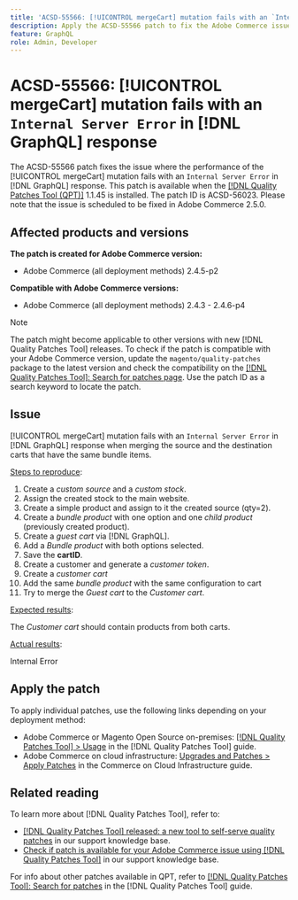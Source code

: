 ```yaml
---
title: 'ACSD-55566: [!UICONTROL mergeCart] mutation fails with an `Internal Server Error` in [!DNL GraphQL] response'
description: Apply the ACSD-55566 patch to fix the Adobe Commerce issue where the [!UICONTROL mergeCart] mutation fails with an `Internal Server Error` in [!DNL GraphQL] response when merging the source and the destination carts that have the same bundle items.
feature: GraphQL
role: Admin, Developer
---
```

# ACSD-55566: [!UICONTROL mergeCart] mutation fails with an `Internal Server Error` in [!DNL GraphQL] response

The ACSD-55566 patch fixes the issue where the performance of the [!UICONTROL mergeCart]  mutation fails with an `Internal Server Error` in [!DNL GraphQL] response. This patch is available when the [[!DNL Quality Patches Tool (QPT)]](/help/announcements/adobe-commerce-announcements/magento-quality-patches-released-new-tool-to-self-serve-quality-patches.md) 1.1.45 is installed. The patch ID is ACSD-56023. Please note that the issue is scheduled to be fixed in Adobe Commerce 2.5.0.

## Affected products and versions

**The patch is created for Adobe Commerce version:**

* Adobe Commerce (all deployment methods) 2.4.5-p2

**Compatible with Adobe Commerce versions:**

* Adobe Commerce (all deployment methods) 2.4.3 - 2.4.6-p4

>[!NOTE]
>
>The patch might become applicable to other versions with new [!DNL Quality Patches Tool] releases. To check if the patch is compatible with your Adobe Commerce version, update the `magento/quality-patches` package to the latest version and check the compatibility on the [[!DNL Quality Patches Tool]: Search for patches page](https://experienceleague.adobe.com/tools/commerce-quality-patches/index.html). Use the patch ID as a search keyword to locate the patch.

## Issue

[!UICONTROL mergeCart] mutation fails with an `Internal Server Error` in [!DNL GraphQL] response when merging the source and the destination carts that have the same bundle items.

<u>Steps to reproduce</u>:

1. Create a *custom source* and a *custom stock*.
1. Assign the created stock to the main website.
1. Create a simple product and assign to it the created source (qty=2).
1. Create a *bundle product* with one option and one *child product* (previously created product).
1. Create a *guest cart* via [!DNL GraphQL].
1. Add a *Bundle product* with both options selected.
1. Save the **cartID**.
1. Create a customer and generate a *customer token*.
1. Create a *customer cart*
1. Add the same *bundle product* with the same configuration to cart
1. Try to merge the *Guest cart* to the *Customer cart*.

<u>Expected results</u>:

The *Customer cart* should contain products from both carts.

<u>Actual results</u>:

Internal Error

## Apply the patch

To apply individual patches, use the following links depending on your deployment method:

* Adobe Commerce or Magento Open Source on-premises: [[!DNL Quality Patches Tool] > Usage](https://experienceleague.adobe.com/docs/commerce-operations/tools/quality-patches-tool/usage.html) in the [!DNL Quality Patches Tool] guide.
* Adobe Commerce on cloud infrastructure: [Upgrades and Patches > Apply Patches](https://experienceleague.adobe.com/docs/commerce-cloud-service/user-guide/develop/upgrade/apply-patches.html) in the Commerce on Cloud Infrastructure guide.

## Related reading

To learn more about [!DNL Quality Patches Tool], refer to:

* [[!DNL Quality Patches Tool] released: a new tool to self-serve quality patches](/help/announcements/adobe-commerce-announcements/magento-quality-patches-released-new-tool-to-self-serve-quality-patches.md) in our support knowledge base.
* [Check if patch is available for your Adobe Commerce issue using [!DNL Quality Patches Tool]](/help/support-tools/patches-available-in-qpt-tool/check-patch-for-magento-issue-with-magento-quality-patches.md) in our support knowledge base.

For info about other patches available in QPT, refer to [[!DNL Quality Patches Tool]: Search for patches](https://experienceleague.adobe.com/tools/commerce-quality-patches/index.html) in the [!DNL Quality Patches Tool] guide.
